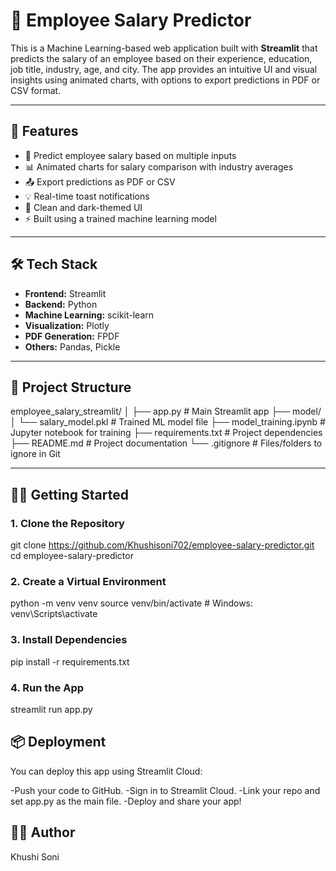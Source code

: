 # 💼 Employee Salary Predictor

This is a Machine Learning-based web application built with **Streamlit** that predicts the salary of an employee based on their experience, education, job title, industry, age, and city. The app provides an intuitive UI and visual insights using animated charts, with options to export predictions in PDF or CSV format.

---

## 🚀 Features

- 🔮 Predict employee salary based on multiple inputs
- 📊 Animated charts for salary comparison with industry averages
- 📤 Export predictions as PDF or CSV
- 💡 Real-time toast notifications
- 🎨 Clean and dark-themed UI
- ⚡ Built using a trained machine learning model

---

## 🛠️ Tech Stack

- **Frontend:** Streamlit
- **Backend:** Python
- **Machine Learning:** scikit-learn
- **Visualization:** Plotly
- **PDF Generation:** FPDF
- **Others:** Pandas, Pickle

---

## 📁 Project Structure

employee_salary_streamlit/
│
├── app.py # Main Streamlit app
├── model/
│ └── salary_model.pkl # Trained ML model file
├── model_training.ipynb # Jupyter notebook for training
├── requirements.txt # Project dependencies
├── README.md # Project documentation
└── .gitignore # Files/folders to ignore in Git

---

## 🧑‍💻 Getting Started

### 1. Clone the Repository

git clone https://github.com/Khushisoni702/employee-salary-predictor.git
cd employee-salary-predictor 

### 2. Create a Virtual Environment

python -m venv venv
source venv/bin/activate     # Windows: venv\Scripts\activate

### 3. Install Dependencies

pip install -r requirements.txt

### 4. Run the App

streamlit run app.py

## 📦 Deployment
You can deploy this app using Streamlit Cloud:

-Push your code to GitHub.
-Sign in to Streamlit Cloud.
-Link your repo and set app.py as the main file.
-Deploy and share your app!

## 👩‍💻 Author
Khushi Soni
